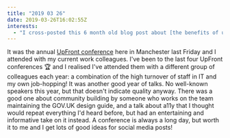 ```yaml
---
title: "2019 03 26"
date: 2019-03-26T16:02:55Z
interests:
  - "I cross-posted this 6 month old blog post about [the benefits of using email newsletters for keeping up-to-date with web dev](https://dev.to/claireparker/using-email-newsletters-to-stay-up-to-date-with-frontend-development-319c) on dev.to. It took ages for me to edit and ended up being a lot shorter than the original. I hope I can get quicker and editing and pressing the 'post' button with blog posts! I also hope I can come up with shorter titles 😩"
---
```


It was the annual [UpFront conference](https://upfrontconf.com/) here in Manchester last Friday and I attended with my current work colleagues. I've been to the last four UpFront conferences 🏆 and I realised I've attended them with a different group of colleagues each year: a combination of the high turnover of staff in IT and my own job-hopping! It was another good year of talks. No well-known speakers this year, but that doesn't indicate quality anyway. There was a good one about community building by someone who works on the team maintaining the GOV.UK design guide, and a talk about a11y that I thought would repeat everything I'd heard before, but had an entertaining and informative take on it instead. A conference is always a long day, but worth it to me and I get lots of good ideas for social media posts!
